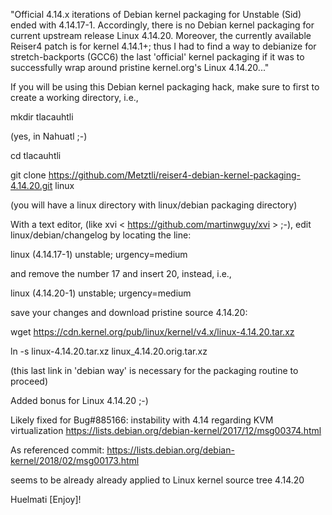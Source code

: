 "Official 4.14.x iterations of Debian kernel packaging for Unstable (Sid) ended with 4.14.17-1.
 Accordingly, there is no Debian kernel packaging for current upstream release Linux 4.14.20.
 Moreover, the currently available Reiser4 patch is for kernel 4.14.1+; thus I had to find a way
 to debianize for stretch-backports (GCC6) the last 'official' kernel packaging if it was to
 successfully wrap around pristine  kernel.org's Linux 4.14.20..."

If you will be using this Debian kernel packaging hack, make sure to first to create a working
 directory, i.e.,
 
mkdir tlacauhtli

(yes, in Nahuatl ;-)

cd tlacauhtli

git clone https://github.com/Metztli/reiser4-debian-kernel-packaging-4.14.20.git linux

(you will have a linux directory with linux/debian packaging directory)

With a text editor, (like xvi < https://github.com/martinwguy/xvi > ;-),
 edit linux/debian/changelog by locating the line:

linux (4.14.17-1) unstable; urgency=medium

and remove the number 17 and insert 20, instead, i.e.,

linux (4.14.20-1) unstable; urgency=medium

save your changes and download pristine source 4.14.20: 

wget https://cdn.kernel.org/pub/linux/kernel/v4.x/linux-4.14.20.tar.xz

ln -s linux-4.14.20.tar.xz linux_4.14.20.orig.tar.xz

(this last link in 'debian way' is necessary for the packaging routine to proceed)


Added bonus for Linux 4.14.20 ;-)

Likely fixed for Bug#885166: instability with 4.14 regarding KVM virtualization
https://lists.debian.org/debian-kernel/2017/12/msg00374.html

As referenced commit:
https://lists.debian.org/debian-kernel/2018/02/msg00173.html

seems to be already already applied to Linux kernel source tree 4.14.20


Huelmati [Enjoy]!
